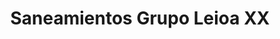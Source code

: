 ---
title: "Saneamientos Grupo Leioa XX"
url: /lejona-leioa/saneamientos-grupo-leioa-xx/
shop: Badezimmer
---